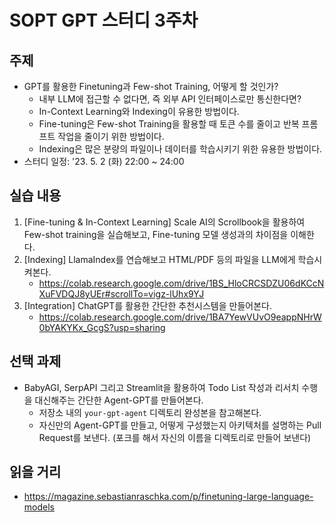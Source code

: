 # SOPT GPT 스터디 3주차

## 주제

* GPT를 활용한 Finetuning과 Few-shot Training, 어떻게 할 것인가?
  * 내부 LLM에 접근할 수 없다면, 즉 외부 API 인터페이스로만 통신한다면?
  * In-Context Learning와 Indexing이 유용한 방법이다.
  * Fine-tuning은 Few-shot Training을 활용할 때 토큰 수를 줄이고 반복 프롬프트 작업을 줄이기 위한 방법이다.
  * Indexing은 많은 분량의 파일이나 데이터를 학습시키기 위한 유용한 방법이다.
* 스터디 일정: '23. 5. 2 (화) 22:00 ~ 24:00

## 실습 내용

1. [Fine-tuning & In-Context Learning] Scale AI의 Scrollbook을 활용하여 Few-shot training을 실습해보고, Fine-tuning 모델 생성과의 차이점을 이해한다.
2. [Indexing] LlamaIndex를 연습해보고 HTML/PDF 등의 파일을 LLM에게 학습시켜본다.
   * https://colab.research.google.com/drive/1BS_HloCRCSDZU06dKCcNXuFVDQJ8yUEr#scrollTo=vigz-lUhx9YJ
3. [Integration] ChatGPT를 활용한 간단한 추천시스템을 만들어본다.
   * https://colab.research.google.com/drive/1BA7YewVUvO9eappNHrW0bYAKYKx_GcgS?usp=sharing

## 선택 과제

* BabyAGI, SerpAPI 그리고 Streamlit을 활용하여 Todo List 작성과 리서치 수행을 대신해주는 간단한 Agent-GPT를 만들어본다.
  * 저장소 내의 `your-gpt-agent` 디렉토리 완성본을 참고해본다.
  * 자신만의 Agent-GPT를 만들고, 어떻게 구성했는지 아키텍처를 설명하는 Pull Request를 보낸다. (포크를 해서 자신의 이름을 디렉토리로 만들어 보낸다)

## 읽을 거리

* https://magazine.sebastianraschka.com/p/finetuning-large-language-models